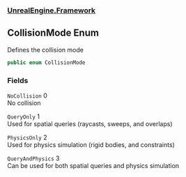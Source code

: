 ### [UnrealEngine.Framework](./UnrealEngine-Framework.md 'UnrealEngine.Framework')
## CollisionMode Enum
Defines the collision mode  
```csharp
public enum CollisionMode
```
### Fields
<a name='CollisionMode-NoCollision'></a>
`NoCollision` 0  
No collision  
  
<a name='CollisionMode-QueryOnly'></a>
`QueryOnly` 1  
Used for spatial queries (raycasts, sweeps, and overlaps)  
  
<a name='CollisionMode-PhysicsOnly'></a>
`PhysicsOnly` 2  
Used for physics simulation (rigid bodies, and constraints)  
  
<a name='CollisionMode-QueryAndPhysics'></a>
`QueryAndPhysics` 3  
Can be used for both spatial queries and physics simulation  
  
